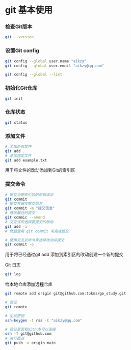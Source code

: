# git 基本使用

### 检查Git版本

```sh
git --version 
```

### 设置Git config

```sh
git config --global user.name "aikzy"
git config --global user.email "aikzy@qq.com"

git config --global --list
```

### 初始化Git仓库

```sh
git init
```

### 仓库状态

```sh
git status
```

### 添加文件

```sh
# 添加所有文件
git add .
# 添加指定文件
git add example.txt    
```

用于将文件的改动添加到Git的索引区

### 提交命令

```sh
# 提交当期索引区的所有改动
git commit
# 提交并编写提交信息
git commit -m "提交信息"
# 修改最近的提交
git commic --amend
# 交互式的选择要提交的改动
git add -i
# 然后使用 git commit 来完成提交

# 使用交互式命令来选择改动并提交
git commit -o
```

用于将已经通过git add 添加到索引区的改动创建一个新的提交

Git 日志

```sh
git log
```



给本地仓库添加远程仓库

```sh
git remote add origin git@github.com:tokmz/go_study.git

# 验证 
git remote

# 生成密钥
ssh-keygen -t rsa -C "aikzy@qq.com"

# 验证是否和github可以连接
ssh -T git@github.com
# 进行推送
git push -u origin main
```

